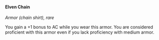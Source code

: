 #### Elven Chain

*Armor (chain shirt), rare*

You gain a +1 bonus to AC while you wear this armor. You are considered proficient with this armor even if you lack proficiency with medium armor.
